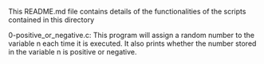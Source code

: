 This README.md file contains details of the functionalities of the scripts contained in this directory

  0-positive_or_negative.c: This program will assign a random number to the variable n each time it is executed. It also prints whether the number stored in the variable n is positive or negative.

  

